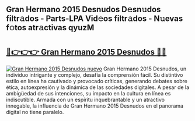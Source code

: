 ## Gran Hermano 2015 Desnudos D𝚎sn𝚞dos filtr𝚊dos - Parts-LPA Vid𝚎os filtr𝚊dos - N𝚞evas f𝚘tos atr𝚊ctivas qyuzM

# <h2><a href="http://mb3lbe.tromn.icu/?c=Gran+Hermano+2015+Desnudos">🔗👉👉👉 Gran Hermano 2015 Desnudos 🔗🔗</a></h2>

[![Gran Hermano 2015 Desnudos nuevo](https://i.imgur.com/pEAQMta.gif)](http://mb3lbe.tromn.icu/?c=Gran+Hermano+2015+Desnudos)
Gran Hermano 2015 Desnudos, un individuo intrigante y complejo, desafía la comprensión fácil. Su distintivo estilo en línea ha cautivado y provocado críticas, generando debates sobre ética, autoexpresión y la dinámica de las sociedades digitales. A pesar de la ambigüedad de sus intenciones, su impacto en la cultura en línea es indiscutible. Armada con un espíritu inquebrantable y un atractivo innegable, la influencia de Gran Hermano 2015 Desnudos en el panorama digital no tiene paralelo.
